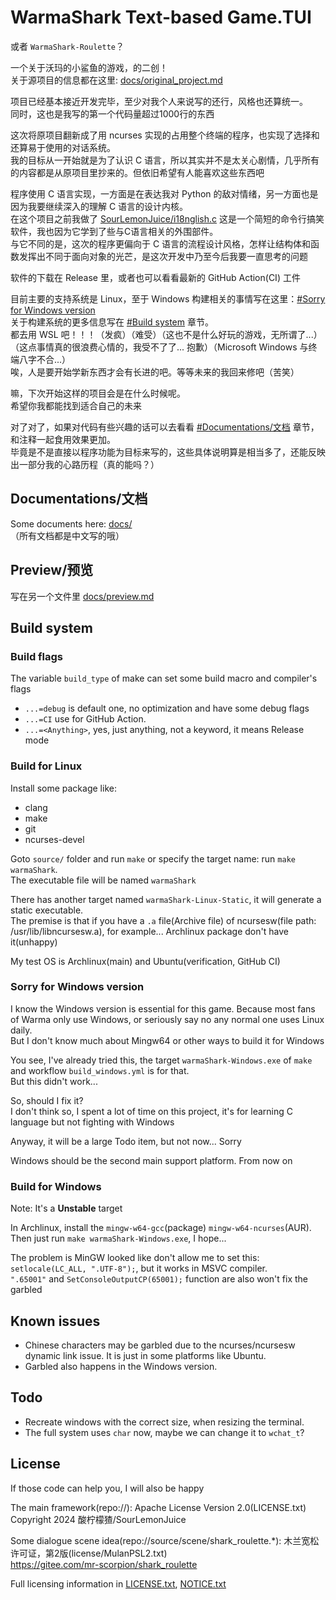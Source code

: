 # WarmaShark Text-based Game.TUI

或者 `WarmaShark-Roulette`？

一个关于沃玛的小鲨鱼的游戏，的二创！\
关于源项目的信息都在这里: [docs/original_project.md](docs/original_project.md)

项目已经基本接近开发完毕，至少对我个人来说写的还行，风格也还算统一。\
同时，这也是我写的第一个代码量超过1000行的东西

这次将原项目翻新成了用 ncurses 实现的占用整个终端的程序，也实现了选择和还算易于使用的对话系统。\
我的目标从一开始就是为了认识 C 语言，所以其实并不是太关心剧情，几乎所有的内容都是从原项目里抄来的。但依旧希望有人能喜欢这些东西吧

程序使用 C 语言实现，一方面是在表达我对 Python 的敌对情绪，另一方面也是因为我要继续深入的理解 C 语言的设计内核。\
在这个项目之前我做了 [SourLemonJuice/i18nglish.c](https://github.com/SourLemonJuice/i18nglish.c) 这是一个简短的命令行搞笑软件，我也因为它学到了些与C语言相关的外围部件。\
与它不同的是，这次的程序更偏向于 C 语言的流程设计风格，怎样让结构体和函数发挥出不同于面向对象的光芒，是这次开发中乃至今后我要一直思考的问题

软件的下载在 Release 里，或者也可以看看最新的 GitHub Action(CI) 工件

目前主要的支持系统是 Linux，至于 Windows 构建相关的事情写在这里：[#Sorry for Windows version](#sorry-for-windows-version)\
关于构建系统的更多信息写在 [#Build system](#build-system) 章节。\
都去用 WSL 吧！！！（发疯）（难受）（这也不是什么好玩的游戏，无所谓了...）（这点事情真的很浪费心情的，我受不了了... 抱歉）（Microsoft Windows 与终端八字不合...）\
唉，人是要开始学新东西才会有长进的吧。等等未来的我回来修吧（苦笑）

嘛，下次开始这样的项目会是在什么时候呢。\
希望你我都能找到适合自己的未来

对了对了，如果对代码有些兴趣的话可以去看看 [#Documentations/文档](#documentations文档) 章节，和注释一起食用效果更加。\
毕竟是不是直接以程序功能为目标来写的，这些具体说明算是相当多了，还能反映出一部分我的心路历程（真的能吗？）

## Documentations/文档

Some documents here: [docs/](docs/)\
（所有文档都是中文写的哦）

## Preview/预览

写在另一个文件里 [docs/preview.md](docs/preview.md)

## Build system

### Build flags

The variable `build_type` of make can set some build macro and compiler's flags

- `...=debug` is default one, no optimization and have some debug flags
- `...=CI` use for GitHub Action.
- `...=<Anything>`, yes, just anything, not a keyword, it means Release mode

### Build for Linux

Install some package like:

- clang
- make
- git
- ncurses-devel

Goto `source/` folder and run `make` or specify the target name: run `make warmaShark`.\
The executable file will be named `warmaShark`

There has another target named `warmaShark-Linux-Static`, it will generate a static executable.\
The premise is that if you have a `.a` file(Archive file) of ncursesw(file path: /usr/lib/libncursesw.a), for example... Archlinux package don't have it(unhappy)

My test OS is Archlinux(main) and Ubuntu(verification, GitHub CI)

### Sorry for Windows version

I know the Windows version is essential for this game. Because most fans of Warma only use Windows, or seriously say no any normal one uses Linux daily.\
But I don't know much about Mingw64 or other ways to build it for Windows

You see, I've already tried this, the target `warmaShark-Windows.exe` of `make` and workflow `build_windows.yml` is for that.\
But this didn't work...

So, should I fix it?\
I don't think so, I spent a lot of time on this project, it's for learning C language but not fighting with Windows

Anyway, it will be a large Todo item, but not now... Sorry

Windows should be the second main support platform. From now on

### Build for Windows

Note: It's a **Unstable** target

In Archlinux, install the `mingw-w64-gcc`(package) `mingw-w64-ncurses`(AUR).\
Then just run `make warmaShark-Windows.exe`, I hope...

The problem is MinGW looked like don't allow me to set this: `setlocale(LC_ALL, ".UTF-8");`, but it works in MSVC compiler.\
`".65001"` and `SetConsoleOutputCP(65001);` function are also won't fix the garbled

## Known issues

- Chinese characters may be garbled due to the ncurses/ncursesw dynamic link issue. It is just in some platforms like Ubuntu.
- Garbled also happens in the Windows version.

## Todo

- Recreate windows with the correct size, when resizing the terminal.
- The full system uses `char` now, maybe we can change it to `wchat_t`?

## License

If those code can help you, I will also be happy

The main framework(repo://): Apache License Version 2.0(LICENSE.txt)\
Copyright 2024 酸柠檬猹/SourLemonJuice

Some dialogue scene idea(repo://source/scene/shark_roulette.*): 木兰宽松许可证，第2版(license/MulanPSL2.txt)\
<https://gitee.com/mr-scorpion/shark_roulette>

Full licensing information in [LICENSE.txt](LICENSE.txt), [NOTICE.txt](NOTICE.txt)
